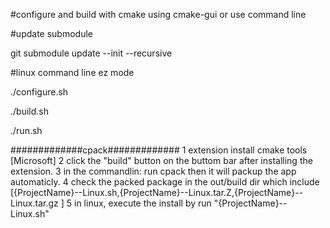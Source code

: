 
#configure and build with cmake using cmake-gui or use command line

#update submodule

git submodule update --init --recursive

#linux command line ez mode

./configure.sh

./build.sh

./run.sh


#############cpack#############
1 extension install cmake tools [Microsoft]
2 click the "build" button on the buttom bar after installing the extension.
3 in the commandlin: run cpack then it will packup the app automaticly.
4 check the packed package in the out/build dir which include 
    [{ProjectName}--Linux.sh,{ProjectName}--Linux.tar.Z,{ProjectName}--Linux.tar.gz ] 
5 in linux, execute the install by run "{ProjectName}--Linux.sh"
